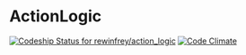 # ActionLogic
[![Codeship Status for rewinfrey/action_logic](https://codeship.com/projects/7737cf40-6808-0133-84a7-460d97cd31f0/status?branch=master)](https://codeship.com/projects/114179)
[![Code Climate](https://codeclimate.com/github/rewinfrey/action_logic/badges/gpa.svg)](https://codeclimate.com/github/rewinfrey/action_logic)

